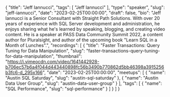 {
  "title": "Jeff Iannucci",
  "tags": [
    "Jeff Iannucci"
  ],
  "type": "speaker",
  "slug": "jeff-iannucci",
  "date": "2023-02-25T00:00:00",
  "draft": false,
  "bio": "Jeff Iannucci is a Senior Consultant with Straight Path Solutions. With over 20 years of experience with SQL Server development and administration, he enjoys sharing what he's learned by speaking, blogging, and creating video content. He is a speaker at PASS Data Community Summit 2022, a content author for Pluralsight, and author of the upcoming book \"Learn SQL in a Month of Lunches\".",
  "recordings": [
    {
      "title": "Faster Transactions: Query Tuning for Data Manipulation",
      "slug": "faster-transactions-query-tuning-for-data-manipulation",
      "thumbnail": "https://i.vimeocdn.com/video/1641442928-b706ec57b6a4f044d443440898fc56b3490b770862d5bb46398a3915256b3fc6-d_295x166",
      "date": "2023-02-25T00:00:00",
      "meetups": [
        {
          "name": "Austin SQL Saturday",
          "slug": "austin-sql-saturday"
        },
        {
          "name": "Austin Data User Group",
          "slug": "austin-data-user-group"
        }
      ],
      "tags": [
        {
          "name": "SQL Performance",
          "slug": "sql-performance"
        }
      ]
    }
  ]
}